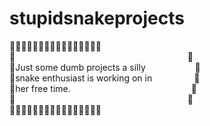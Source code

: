 # stupidsnakeprojects
🐍🐍🐍🐍🐍🐍🐍🐍🐍🐍🐍🐍🐍🐍🐍🐍  
🐍&nbsp;&nbsp;&nbsp;&nbsp;&nbsp;&nbsp;&nbsp;&nbsp;&nbsp;&nbsp;&nbsp;&nbsp;&nbsp;&nbsp;&nbsp;&nbsp;&nbsp;&nbsp;&nbsp;&nbsp;&nbsp;&nbsp;&nbsp;&nbsp;&nbsp;&nbsp;&nbsp;&nbsp;&nbsp;&nbsp;&nbsp;&nbsp;&nbsp;&nbsp;&nbsp;&nbsp;&nbsp;&nbsp;&nbsp;&nbsp;&nbsp;&nbsp;&nbsp;&nbsp;&nbsp;&nbsp;&nbsp;&nbsp;&nbsp;&nbsp;&nbsp;&nbsp;&nbsp;&nbsp;&nbsp;&nbsp;&nbsp;&nbsp;&nbsp;&nbsp;&nbsp;&nbsp;&nbsp;&nbsp;&nbsp;&nbsp;&nbsp;&nbsp;&nbsp;&nbsp;🐍  
🐍Just some dumb projects a silly&nbsp;&nbsp;&nbsp;&nbsp;&nbsp;&nbsp;&nbsp;&nbsp;&nbsp;&nbsp;&nbsp;&nbsp;&nbsp;&nbsp;&nbsp;&nbsp;&nbsp;&nbsp;&nbsp;&nbsp;🐍  
🐍snake enthusiast is working on in&nbsp;&nbsp;&nbsp;&nbsp;&nbsp;&nbsp;&nbsp;&nbsp;&nbsp;&nbsp;&nbsp;&nbsp;&nbsp;&nbsp;&nbsp;&nbsp;&nbsp;🐍  
🐍her free time.&nbsp;&nbsp;&nbsp;&nbsp;&nbsp;&nbsp;&nbsp;&nbsp;&nbsp;&nbsp;&nbsp;&nbsp;&nbsp;&nbsp;&nbsp;&nbsp;&nbsp;&nbsp;&nbsp;&nbsp;&nbsp;&nbsp;&nbsp;&nbsp;&nbsp;&nbsp;&nbsp;&nbsp;&nbsp;&nbsp;&nbsp;&nbsp;&nbsp;&nbsp;&nbsp;&nbsp;&nbsp;&nbsp;&nbsp;&nbsp;&nbsp;&nbsp;&nbsp;&nbsp;&nbsp;&nbsp;&nbsp;&nbsp;&nbsp;🐍  
🐍&nbsp;&nbsp;&nbsp;&nbsp;&nbsp;&nbsp;&nbsp;&nbsp;&nbsp;&nbsp;&nbsp;&nbsp;&nbsp;&nbsp;&nbsp;&nbsp;&nbsp;&nbsp;&nbsp;&nbsp;&nbsp;&nbsp;&nbsp;&nbsp;&nbsp;&nbsp;&nbsp;&nbsp;&nbsp;&nbsp;&nbsp;&nbsp;&nbsp;&nbsp;&nbsp;&nbsp;&nbsp;&nbsp;&nbsp;&nbsp;&nbsp;&nbsp;&nbsp;&nbsp;&nbsp;&nbsp;&nbsp;&nbsp;&nbsp;&nbsp;&nbsp;&nbsp;&nbsp;&nbsp;&nbsp;&nbsp;&nbsp;&nbsp;&nbsp;&nbsp;&nbsp;&nbsp;&nbsp;&nbsp;&nbsp;&nbsp;&nbsp;&nbsp;&nbsp;&nbsp;🐍  
🐍🐍🐍🐍🐍🐍🐍🐍🐍🐍🐍🐍🐍🐍🐍🐍
